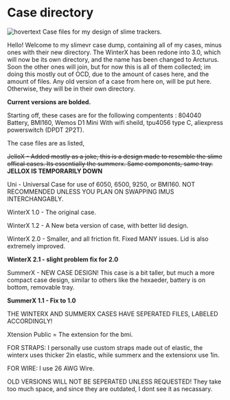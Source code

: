 # Case directory
![hovertext](https://github.com/Reclusious/WinterX/blob/main/Images/casesdisplayx.png)
Case files for my design of slime trackers.

Hello! Welcome to my slimevr case dump, containing all of my cases, minus ones with their new directory. The WinterX has been redone into 3.0, which will now be its own directory, and the name has been changed to Arcturus. Soon the other ones will join, but for now this is all of them collected; im doing this mostly out of OCD, due to the amount of cases here, and the amount of files. Any old version of a case from here on, will be put here. Otherwise, they will be in their own directory.

**Current versions are bolded.**

Starting off, these cases are for the following compentents : 804040 Battery, BMI160, Wemos D1 Mini With wifi sheild, tpu4056 type C, aliexpress powerswitch (DPDT 2P2T). 

The case files are as listed,

~~JelloX - Added mostly as a joke, this is a design made to resemble the slime offical cases. Its essentially the summerx. Same components, same tray.~~
**JELLOX IS TEMPORARILY DOWN**

Uni - Universal Case for use of 6050, 6500, 9250, or BMI160. NOT RECOMMENDED UNLESS YOU PLAN ON SWAPPING IMUS INTERCHANGABLY.

WinterX 1.0 - The original case.

WinterX 1.2 - A New beta version of case, with better lid design.

WinterX 2.0 - Smaller, and all friction fit. Fixed MANY issues. Lid is also extremely improved.

**WinterX 2.1 - slight problem fix for 2.0**

SummerX - NEW CASE DESIGN! This case is a bit taller, but much a more compact case design, similar to others like the hexaeder, battery is on bottom, removable tray.

**SummerX 1.1 - Fix to 1.0**

THE WINTERX AND SUMMERX CASES HAVE SEPERATED FILES, LABELED ACCORDINGLY!

Xtension Public = The extension for the bmi.

FOR STRAPS: I personally use custom straps made out of elastic, the winterx uses thicker 2in elastic, while summerx and the extensionx use 1in. 

FOR WIRE: I use 26 AWG Wire.


OLD VERSIONS WILL NOT BE SEPERATED UNLESS REQUESTED! They take too much space, and since they are outdated, I dont see it as necassary.

